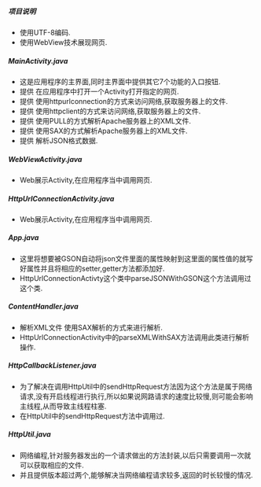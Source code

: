 ##### 项目说明
* 使用UTF-8编码.
* 使用WebView技术展现网页.

##### MainActivity.java
* 这是应用程序的主界面,同时主界面中提供其它7个功能的入口按钮.
* 提供 在应用程序中打开一个Activity打开指定的网页.
* 提供 使用httpurlconnection的方式来访问网络,获取服务器上的文件.
* 提供 使用httpclient的方式来访问网络,获取服务器上的文件.
* 提供 使用PULL的方式解析Apache服务器上的XML文件.
* 提供 使用SAX的方式解析Apache服务器上的XML文件.
* 提供 解析JSON格式数据.

##### WebViewActivity.java
* Web展示Activity,在应用程序当中调用网页.

##### HttpUrlConnectionActivity.java
* Web展示Activity,在应用程序当中调用网页.

##### App.java
* 这里将想要被GSON自动将json文件里面的属性映射到这里面的属性值的就写好属性并且将相应的setter,getter方法都添加好.
* HttpUrlConnectionActivty这个类中parseJSONWithGSON这个方法调用过这个类.

##### ContentHandler.java
* 解析XML文件 使用SAX解析的方式来进行解析.
* HttpUrlConnectionActivity中的parseXMLWithSAX方法调用此类进行解析操作. 

##### HttpCallbackListener.java
* 为了解决在调用HttpUtil中的sendHttpRequest方法因为这个方法是属于网络请求,没有开启线程进行执行,所以如果说网路请求的速度比较慢,则可能会影响主线程,从而导致主线程柱塞.
* 在HttpUtil中的sendHttpRequest方法中调用过.

##### HttpUtil.java
* 网络编程,针对服务器发出的一个请求做出的方法封装,以后只需要调用一次就可以获取相应的文件.
* 并且提供版本超过两个,能够解决当网络编程请求较多,返回的时长较慢的情况. 